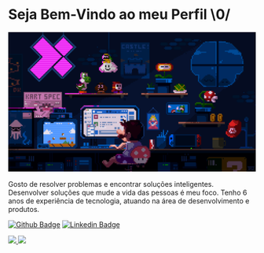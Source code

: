 # Seja Bem-Vindo ao meu Perfil  \0/

<p>
    <img margin: auto;
          width: 40%;
          height: 50%;
          border: 3px solid green;
          padding: 10px;
          src="/assets/profile.gif"
    >
</p>

Gosto de resolver problemas e encontrar soluções inteligentes. Desenvolver soluções que mude a vida das pessoas é meu foco. 
Tenho 6 anos de experiência de tecnologia, atuando na área de desenvolvimento e produtos.


[![Github Badge](https://img.shields.io/badge/-Github-000?style=flat-square&logo=Github&logoColor=white&link=https://github.com/heitordeve)](https://github.com/heitordeve)
[![Linkedin Badge](https://img.shields.io/badge/-LinkedIn-blue?style=flat-square&logo=Linkedin&logoColor=white&link=https://www.linkedin.com/in/heitorcarlos/)](https://www.linkedin.com/in/heitorcarlos/)


<div>
<a href="https://github.com/heitordeve">
<img loading="lazy" height="180em" src="https://github-readme-stats.vercel.app/api/top-langs/?https://github.com/heitordeve&layout=compact&langs_count=7&theme=dracula"/>
<img loading="lazy" height="180em" src="https://github-readme-stats.vercel.app/api?https://github.com/heitordeve&show_icons=true&theme=dracula&include_all_commits=true&count_private=true"/>
</div>
